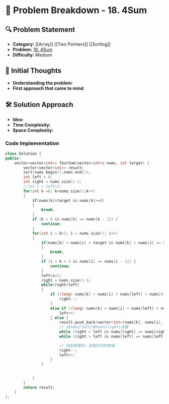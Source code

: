 # 📌 Problem Breakdown - 18. 4Sum

## 🔍 Problem Statement
- **Category:**  [[Array]] [[Two Pointers]] [[Sorting]]
- **Problem:** [18. 4Sum](https://leetcode.com/problems/4sum/)
- **Difficulty:**  Medium 

## 🧠 Initial Thoughts
- **Understanding the problem**:  
- **First approach that came to mind**:  

## 🛠 Solution Approach
- **Idea:**  
- **Time Complexity:**  
- **Space Complexity:**  

### **Code Implementation**
```c++
class Solution {
public:
    vector<vector<int>> fourSum(vector<int>& nums, int target) {
        vector<vector<int>> result;
        sort(nums.begin(),nums.end());
        int left = 0;
        int right = nums.size()-1;
        //int i = left+1;
        for(int k =0; k<nums.size();k++)
        {
            if(nums[k]>target && nums[k]>=0)
            {
                break;
            }
            if (k > 0 && nums[k] == nums[k - 1]) {
                continue;
            }
            for(int i = k+1; i < nums.size(); i++)
            {
                if(nums[k] + nums[i] > target && nums[k] + nums[i] >= 0)
                {
                    break;
                }
                if (i > k + 1 && nums[i] == nums[i - 1]) {
                    continue;
                }
                left=i+1;
                right = nums.size()-1;
                while(right>left)
                {
                    if ((long) nums[k] + nums[i] + nums[left] + nums[right] > target) {
                        right--;
                    }
                    else if ((long) nums[k] + nums[i] + nums[left] + nums[right]  < target) {
                        left++;
                    } else {
                        result.push_back(vector<int>{nums[k], nums[i], nums[left], nums[right]});
                        // 对nums[left]和nums[right]去重
                        while (right > left && nums[right] == nums[right - 1]) right--;
                        while (right > left && nums[left] == nums[left + 1]) left++;

                        // 找到答案时，双指针同时收缩
                        right--;
                        left++;
                    }
                }
                

            }
        }
        return result;
    }
};
```

